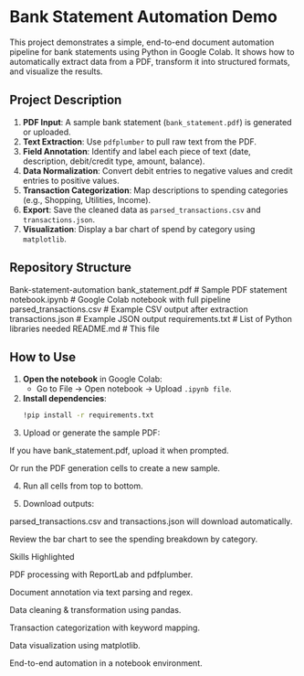 # Bank Statement Automation Demo

This project demonstrates a simple, end-to-end document automation pipeline for bank statements using Python in Google Colab. It shows how to automatically extract data from a PDF, transform it into structured formats, and visualize the results.

## Project Description

1. **PDF Input**: A sample bank statement (`bank_statement.pdf`) is generated or uploaded.  
2. **Text Extraction**: Use `pdfplumber` to pull raw text from the PDF.  
3. **Field Annotation**: Identify and label each piece of text (date, description, debit/credit type, amount, balance).  
4. **Data Normalization**: Convert debit entries to negative values and credit entries to positive values.  
5. **Transaction Categorization**: Map descriptions to spending categories (e.g., Shopping, Utilities, Income).  
6. **Export**: Save the cleaned data as `parsed_transactions.csv` and `transactions.json`.  
7. **Visualization**: Display a bar chart of spend by category using `matplotlib`.  

## Repository Structure
Bank-statement-automation
  bank_statement.pdf        # Sample PDF statement
  notebook.ipynb            # Google Colab notebook with full pipeline
  parsed_transactions.csv   # Example CSV output after extraction
  transactions.json         # Example JSON output
  requirements.txt          # List of Python libraries needed
  README.md                 # This file


## How to Use

1. **Open the notebook** in Google Colab:  
   - Go to File -> Open notebook -> Upload `.ipynb file`.  
2. **Install dependencies**:  
   ```bash
   !pip install -r requirements.txt
   
3. Upload or generate the sample PDF:

  If you have bank_statement.pdf, upload it when prompted.

  Or run the PDF generation cells to create a new sample.

4. Run all cells from top to bottom.

5. Download outputs:

  parsed_transactions.csv and transactions.json will download automatically.

  Review the bar chart to see the spending breakdown by category.

Skills Highlighted

  PDF processing with ReportLab and pdfplumber.

  Document annotation via text parsing and regex.

  Data cleaning & transformation using pandas.

  Transaction categorization with keyword mapping.

  Data visualization using matplotlib.

  End-to-end automation in a notebook environment.



